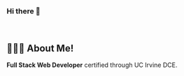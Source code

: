 ### Hi there 👋
<br/>

## 🙋🏻‍♂️ About Me!

<strong>Full Stack Web Developer</strong> certified through UC Irvine DCE.
